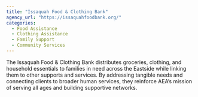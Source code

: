 ```yaml
---
title: "Issaquah Food & Clothing Bank"
agency_url: "https://issaquahfoodbank.org/"
categories:
  - Food Assistance
  - Clothing Assistance
  - Family Support
  - Community Services
---
```

The Issaquah Food & Clothing Bank distributes groceries, clothing, and household essentials to families in need across the Eastside while linking them to other supports and services. By addressing tangible needs and connecting clients to broader human services, they reinforce AEA’s mission of serving all ages and building supportive networks.
